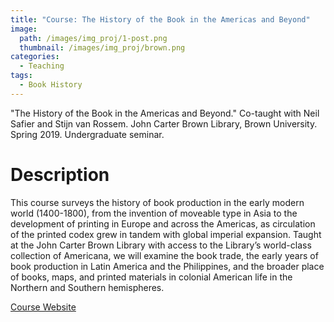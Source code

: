 ```yaml
---
title: "Course: The History of the Book in the Americas and Beyond"
image: 
  path: /images/img_proj/1-post.png
  thumbnail: /images/img_proj/brown.png
categories:
  - Teaching
tags:
  - Book History
---
```


"The History of the Book in the Americas and Beyond." Co-taught with Neil Safier and Stijn van Rossem. John Carter Brown Library, Brown University. Spring 2019. Undergraduate seminar. 

# Description

This course surveys the history of book production in the early modern world (1400-1800), from the invention of moveable type in Asia to the development of printing in Europe and across the Americas, as circulation of the printed codex grew in tandem with global imperial expansion. Taught at the John Carter Brown Library with access to the Library’s world-class collection of Americana, we will examine the book trade, the early years of book production in Latin America and the Philippines, and the broader place of books, maps, and printed materials in colonial American life in the Northern and Southern hemispheres.

[Course Website](http://www.halperta.com/2019-bookhistory/)
